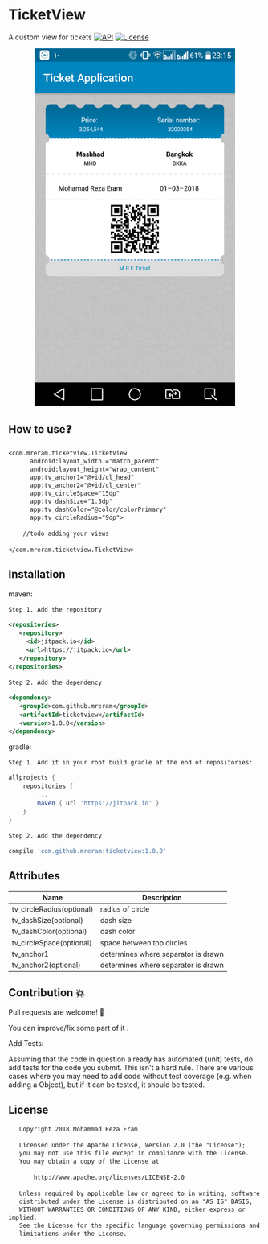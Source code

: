 # TicketView
A custom view for tickets
[![API](https://img.shields.io/badge/API-14%2B-red.svg?style=flat)](https://android-arsenal.com/api?level=14)
[![License](https://img.shields.io/badge/License-Apache%202.0-blue.svg)](https://opensource.org/licenses/Apache-2.0)



<p align="center">
<img src="./ticket_sc1.png" width="400"/>
</p>

## How to use:question:
  ```
  <com.mreram.ticketview.TicketView
        android:layout_width ="match_parent"
        android:layout_height="wrap_content"
        app:tv_anchor1="@+id/cl_head"
        app:tv_anchor2="@+id/cl_center"
        app:tv_circleSpace="15dp"
        app:tv_dashSize="1.5dp"
        app:tv_dashColor="@color/colorPrimary"
        app:tv_circleRadius="9dp">

      //todo adding your views

  </com.mreram.ticketview.TicketView>
```
## Installation
maven:

	Step 1. Add the repository
```xml
<repositories>
   <repository>
     <id>jitpack.io</id>
     <url>https://jitpack.io</url>
   </repository>
</repositories>
```
	Step 2. Add the dependency
```xml
<dependency>
   <groupId>com.github.mreram</groupId>
   <artifactId>ticketview</artifactId>
   <version>1.0.0</version>
</dependency>
```
gradle:
	
	Step 1. Add it in your root build.gradle at the end of repositories:
```groovy	
allprojects {
	repositories {
		...
		maven { url 'https://jitpack.io' }
	}
}
```	
	Step 2. Add the dependency
```groovy	
compile 'com.github.mreram:ticketview:1.0.0'
```

## Attributes

| Name | Description |
| ------ | ------ |
| tv_circleRadius(optional) | radius of circle |
| tv_dashSize(optional) | dash size |
| tv_dashColor(optional) | dash color |
| tv_circleSpace(optional) | space between top circles |
| tv_anchor1 | determines where separator is drawn |
| tv_anchor2(optional) | determines where separator is drawn |


## Contribution :collision:

Pull requests are welcome! :clap:

You can improve/fix some part of it .

Add Tests:

Assuming that the code in question already has automated (unit) tests, do add tests for the code you submit.
This isn't a hard rule. There are various cases where you may need to add code without test coverage (e.g. when adding a Object), but if it can be tested, it should be tested.


## License
```
   Copyright 2018 Mohammad Reza Eram

   Licensed under the Apache License, Version 2.0 (the "License");
   you may not use this file except in compliance with the License.
   You may obtain a copy of the License at

       http://www.apache.org/licenses/LICENSE-2.0

   Unless required by applicable law or agreed to in writing, software
   distributed under the License is distributed on an "AS IS" BASIS,
   WITHOUT WARRANTIES OR CONDITIONS OF ANY KIND, either express or implied.
   See the License for the specific language governing permissions and
   limitations under the License.
